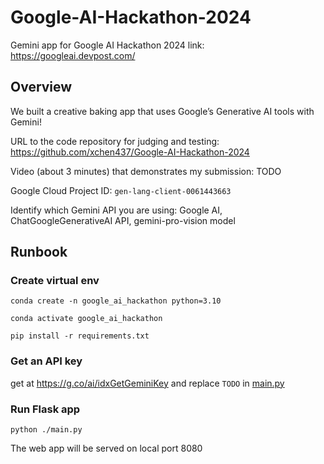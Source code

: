 # Google-AI-Hackathon-2024
Gemini app for Google AI Hackathon 2024
link: https://googleai.devpost.com/

## Overview

We built a creative baking app that uses Google’s Generative AI tools with Gemini!

URL to the code repository for judging and testing: https://github.com/xchen437/Google-AI-Hackathon-2024

Video (about 3 minutes) that demonstrates my submission: TODO

Google Cloud Project ID: `gen-lang-client-0061443663`

Identify which Gemini API you are using: Google AI, ChatGoogleGenerativeAI API, gemini-pro-vision model

## Runbook
### Create virtual env
```
conda create -n google_ai_hackathon python=3.10

conda activate google_ai_hackathon

pip install -r requirements.txt
```

### Get an API key
get at https://g.co/ai/idxGetGeminiKey and replace `TODO` in [main.py](https://github.com/xchen437/Google-AI-Hackathon-2024/blob/main/main.py#L11)

### Run Flask app
```
python ./main.py
```
The web app will be served on local port 8080
